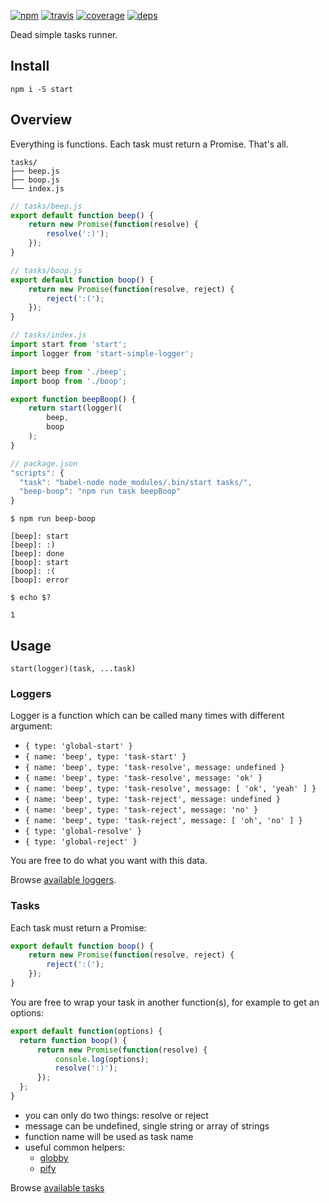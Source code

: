 [![npm](https://img.shields.io/npm/v/start.svg?style=flat-square)](https://www.npmjs.com/package/start)
[![travis](http://img.shields.io/travis/start-runner/start.svg?style=flat-square)](https://travis-ci.org/start-runner/start)
[![coverage](https://img.shields.io/codecov/c/github/start-runner/start.svg?style=flat-square)](https://codecov.io/github/start-runner/start)
[![deps](https://img.shields.io/gemnasium/start-runner/start.svg?style=flat-square)](https://gemnasium.com/start-runner/start)

Dead simple tasks runner.

## Install

```
npm i -S start
```

## Overview

Everything is functions. Each task must return a Promise. That's all.

```
tasks/
├── beep.js
├── boop.js
└── index.js
```

```js
// tasks/beep.js
export default function beep() {
    return new Promise(function(resolve) {
        resolve(':)');  
    });
}
```

```js
// tasks/boop.js
export default function boop() {
    return new Promise(function(resolve, reject) {
        reject(':(');  
    });
}
```

```js
// tasks/index.js
import start from 'start';
import logger from 'start-simple-logger';

import beep from './beep';
import boop from './boop';

export function beepBoop() {
    return start(logger)(
        beep,
        boop
    );
}
```

```js
// package.json
"scripts": {
  "task": "babel-node node_modules/.bin/start tasks/",
  "beep-boop": "npm run task beepBoop"
}
```

```
$ npm run beep-boop

[beep]: start
[beep]: :)
[beep]: done
[boop]: start
[boop]: :(
[boop]: error

$ echo $?

1
```

## Usage

`start(logger)(task, ...task)`

### Loggers

Logger is a function which can be called many times with different argument:

* `{ type: 'global-start' }`
* `{ name: 'beep', type: 'task-start' }`
* `{ name: 'beep', type: 'task-resolve', message: undefined }`
* `{ name: 'beep', type: 'task-resolve', message: 'ok' }`
* `{ name: 'beep', type: 'task-resolve', message: [ 'ok', 'yeah' ] }`
* `{ name: 'beep', type: 'task-reject', message: undefined }`
* `{ name: 'beep', type: 'task-reject', message: 'no' }`
* `{ name: 'beep', type: 'task-reject', message: [ 'oh', 'no' ] }`
* `{ type: 'global-resolve' }`
* `{ type: 'global-reject' }`

You are free to do what you want with this data.

Browse [available loggers](https://www.npmjs.com/browse/keyword/start-logger).

### Tasks

Each task must return a Promise:

```js
export default function boop() {
    return new Promise(function(resolve, reject) {
        reject(':(');  
    });
}
```

You are free to wrap your task in another function(s), for example to get an options:

```js
export default function(options) {
  return function boop() {
      return new Promise(function(resolve) {
          console.log(options);
          resolve(':)');  
      });
  };
}
```

* you can only do two things: resolve or reject
* message can be undefined, single string or array of strings
* function name will be used as task name
* useful common helpers:
  * [globby](https://github.com/sindresorhus/globby)
  * [pify](https://github.com/sindresorhus/pify)

Browse [available tasks](https://www.npmjs.com/browse/keyword/start-task)
